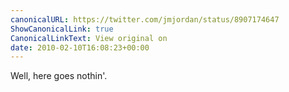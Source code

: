 ```yaml
---
canonicalURL: https://twitter.com/jmjordan/status/8907174647
ShowCanonicalLink: true
CanonicalLinkText: View original on
date: 2010-02-10T16:08:23+00:00
---
```

Well, here goes nothin'.